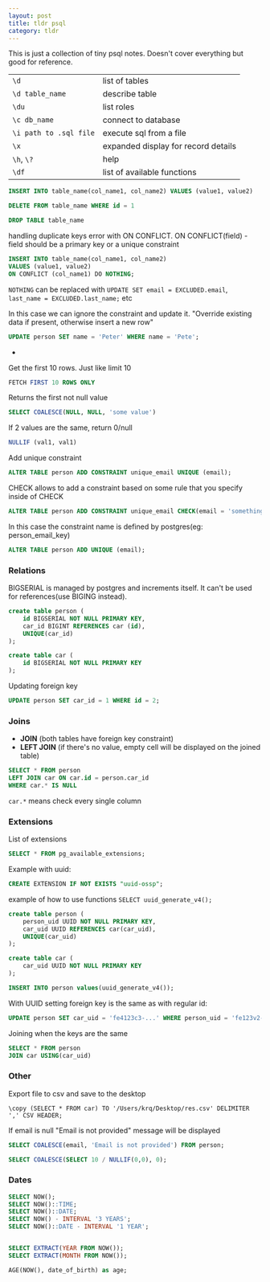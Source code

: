 ```yaml
---
layout: post
title: tldr psql
category: tldr
---
```


This is just a collection of tiny psql notes. Doesn't cover everything but good for reference.

|||
|-|-|
|`\d` | list of tables |
|`\d table_name` | describe table |
|`\du` | list roles |
|`\c db_name` | connect to database |
|`\i path to .sql file` | execute sql from a file |
|`\x`| expanded display for record details |
|`\h`, `\?`| help|
|`\df`| list of available functions |


```sql
INSERT INTO table_name(col_name1, col_name2) VALUES (value1, value2)

DELETE FROM table_name WHERE id = 1

DROP TABLE table_name
```

handling duplicate keys error with ON CONFLICT.
ON CONFLICT(field) - field should be a primary key or a unique constraint

```sql
INSERT INTO table_name(col_name1, col_name2)
VALUES (value1, value2)
ON CONFLICT (col_name1) DO NOTHING;
```

`NOTHING` can be replaced with `UPDATE SET email = EXCLUDED.email`, `last_name = EXCLUDED.last_name;` etc

In this case we can ignore the constraint and update it. "Override existing data if present, otherwise insert a new row"


```sql
UPDATE person SET name = 'Peter' WHERE name = 'Pete';
```

-

Get the first 10 rows. Just like limit 10
```sql
FETCH FIRST 10 ROWS ONLY
```

Returns the first not null value
```sql
SELECT COALESCE(NULL, NULL, 'some value')
```

If 2 values are the same, return 0/null
```sql
NULLIF (val1, val1)
```

Add unique constraint
```sql
ALTER TABLE person ADD CONSTRAINT unique_email UNIQUE (email);
```

CHECK allows to add a constraint based on some rule that you specify inside of CHECK
```sql
ALTER TABLE person ADD CONSTRAINT unique_email CHECK(email = 'something')
```

In this case the constraint name is defined by postgres(eg: person_email_key)
```sql
ALTER TABLE person ADD UNIQUE (email);
```


### Relations

BIGSERIAL is managed by postgres and increments itself. It can't be used for references(use BIGING instead).

```sql
create table person (
	id BIGSERIAL NOT NULL PRIMARY KEY,
	car_id BIGINT REFERENCES car (id),
	UNIQUE(car_id)
);

create table car (
	id BIGSERIAL NOT NULL PRIMARY KEY
);
```

Updating foreign key

```sql
UPDATE person SET car_id = 1 WHERE id = 2;
```

### Joins
- __JOIN__ (both tables have foreign key constraint)
- __LEFT JOIN__ (if there's no value, empty cell will be displayed on the joined table)


```sql
SELECT * FROM person
LEFT JOIN car ON car.id = person.car_id
WHERE car.* IS NULL
```

`car.*` means check every single column

### Extensions
List of extensions
```sql
SELECT * FROM pg_available_extensions;
```

Example with uuid:
```sql
CREATE EXTENSION IF NOT EXISTS "uuid-ossp";
```

example of how to use functions `SELECT uuid_generate_v4();`

```sql
create table person (
	person_uid UUID NOT NULL PRIMARY KEY,
	car_uid UUID REFERENCES car(car_uid),
	UNIQUE(car_uid)
);

create table car (
	car_uid UUID NOT NULL PRIMARY KEY
);

INSERT INTO person values(uuid_generate_v4());
```

With UUID setting foreign key is the same as with regular id:
```sql
UPDATE person SET car_uid = 'fe4123c3-...' WHERE person_uid = 'fe123v2-...';
```


Joining when the keys are the same

```sql
SELECT * FROM person
JOIN car USING(car_uid)
```


### Other
Export file to csv and save to the desktop
```terminal
\copy (SELECT * FROM car) TO '/Users/krq/Desktop/res.csv' DELIMITER ',' CSV HEADER;
```


If email is null "Email is not provided" message will be displayed
```sql
SELECT COALESCE(email, 'Email is not provided') FROM person;
```


```sql
SELECT COALESCE(SELECT 10 / NULLIF(0,0), 0);
```

### Dates

```sql
SELECT NOW();
SELECT NOW()::TIME;
SELECT NOW()::DATE;
SELECT NOW() - INTERVAL '3 YEARS';
SELECT NOW()::DATE - INTERVAL '1 YEAR';


SELECT EXTRACT(YEAR FROM NOW());
SELECT EXTRACT(MONTH FROM NOW());

AGE(NOW(), date_of_birth) as age;
```
